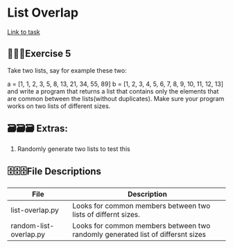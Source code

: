 # List Overlap
[Link to task](https://www.practicepython.org/exercise/2014/03/05/05-list-overlap.html)
## :briefcase::briefcase::briefcase:Exercise 5 
Take two lists, say for example these two:

  a = [1, 1, 2, 3, 5, 8, 13, 21, 34, 55, 89]
  b = [1, 2, 3, 4, 5, 6, 7, 8, 9, 10, 11, 12, 13]
and write a program that returns a list that contains only 
the elements that are common between the lists(without duplicates). 
Make sure your program works on two lists of different sizes.

## 🗃️🗃️🗃️ Extras:

1. Randomly generate two lists to test this

##  🗄️🗄️🗄️File Descriptions
| File | Description |
| ----------- | ----------- |
| list-overlap.py | Looks for common members between two lists of differnt sizes.  |
| random-list-overlap.py | Looks for common members between two randomly generated list of differsnt sizes |
